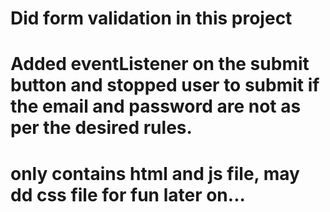 # Did form validation in this project

# Added eventListener on the submit button and stopped user to submit if the email and password are not as per the desired rules.

# only contains html and js file, may dd css file for fun later on...